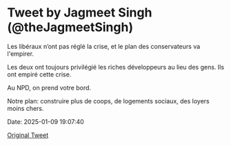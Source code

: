 # Tweet by Jagmeet Singh (@theJagmeetSingh)

Les libéraux n’ont pas réglé la crise, et le plan des conservateurs va l'empirer.

Les deux ont toujours privilégié les riches développeurs au lieu des gens. Ils ont empiré cette crise.

Au NPD, on prend votre bord.

Notre plan: construire plus de coops, de logements sociaux, des loyers moins chers.

Date: 2025-01-09 19:07:40

[Original Tweet](https://x.com/theJagmeetSingh/status/1877432066138157363)
